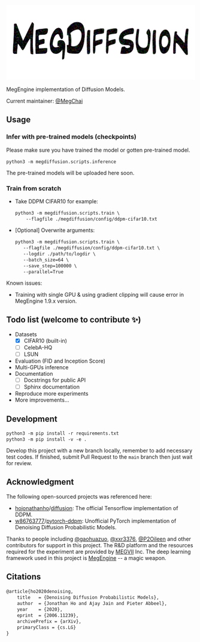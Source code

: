 <p align="center">
  <img height="200" src="./assets/logo.png">
</p>

MegEngine implementation of Diffusion Models.

Current maintainer: [@MegChai](https://github.com/MegChai)

## Usage
### Infer with pre-trained models (checkpoints)

Please make sure you have trained the model or gotten pre-trained model.

```
python3 -m megdiffusion.scripts.inference
```

The pre-trained models will be uploaded here soon.

### Train from scratch

- Take DDPM CIFAR10 for example:

  ```shell
  python3 -m megdiffusion.scripts.train \
      --flagfile ./megdiffusion/config/ddpm-cifar10.txt
  ```

- [Optional] Overwrite arguments:

   ```shell
   python3 -m megdiffusion.scripts.train \
      --flagfile ./megdiffusion/config/ddpm-cifar10.txt \
      --logdir ./path/to/logdir \
      --batch_size=64 \
      --save_step=100000 \
      --parallel=True
   ```

Known issues:
- Training with single GPU & using gradient clipping will cause error in MegEngine 1.9.x version.

## Todo list (welcome to contribute ✨)

- Datasets
  - [x] CIFAR10 (built-in)
  - [ ] CelebA-HQ
  - [ ] LSUN
- Evaluation (FID and Inception Score)
- Multi-GPUs inference
- Documentation
  - [ ] Docstrings for public API
  - [ ] Sphinx documentation
- Reproduce more experiments
- More improvements...

## Development

```shell
python3 -m pip install -r requirements.txt
python3 -m pip install -v -e .
```

Develop this project with a new branch locally, remember to add necessary test codes.
If finished, submit Pull Request to the `main` branch then just wait for review.

## Acknowledgment

The following open-sourced projects was referenced here:

- [hojonathanho](https://github.com/hojonathanho)/[diffusion](https://github.com/hojonathanho/diffusion): The official Tensorflow implementation of DDPM.
- [w86763777](https://github.com/w86763777)/[pytorch-ddpm](https://github.com/w86763777/pytorch-ddpm): Unofficial PyTorch implementation of Denoising Diffusion Probabilistic Models.

Thanks to people including [@gaohuazuo](https://github.com/gaohuazuo), [@xxr3376](https://github.com/xxr3376), [@P2Oileen](https://github.com/P2Oileen) and other contributors for support in this project. The R&D platform and the resources required for the experiment are provided by [MEGVII](https://megvii.com/) Inc. The deep learning framework used in this project is [MegEngine](https://github.com/MegEngine/MegEngine) -- a magic weapon.

## Citations

```
@article{ho2020denoising,
    title   = {Denoising Diffusion Probabilistic Models},
    author  = {Jonathan Ho and Ajay Jain and Pieter Abbeel},
    year    = {2020},
    eprint  = {2006.11239},
    archivePrefix = {arXiv},
    primaryClass = {cs.LG}
}
```